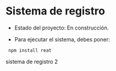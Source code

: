 <h1> Sistema de registro </h1>

- Estado del proyecto: En construcción.

- Para ejecutar el sistema, debes poner:

``` npm install reat```

sistema de registro 2
